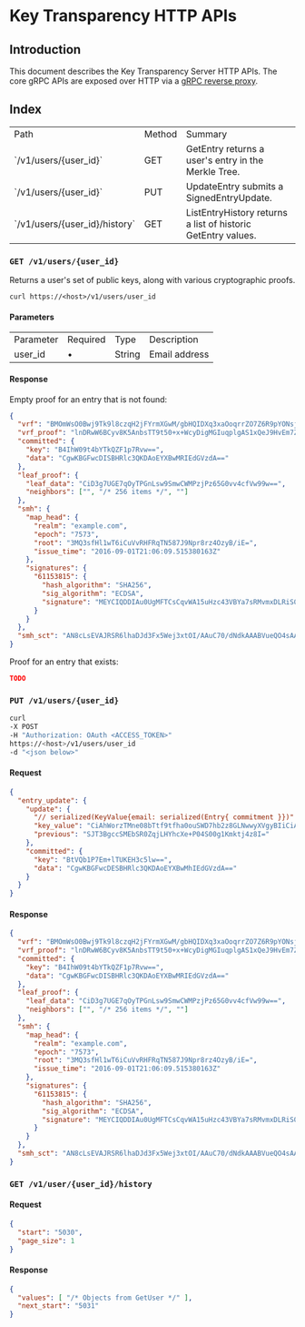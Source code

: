 # Key Transparency HTTP APIs

## Introduction

This document describes the Key Transparency Server HTTP APIs.
The core gRPC APIs are exposed over HTTP via a
[gRPC reverse proxy](https://github.com/grpc-ecosystem/grpc-gateway).

## Index
<table>
<tr><td>Path</td><td>Method</td><td>Summary</td></tr>
<tr><td>`/v1/users/{user_id}`</td><td>GET</td><td>GetEntry returns a user's entry in the Merkle Tree.</td></tr>
<tr><td>`/v1/users/{user_id}`</td><td>PUT</td><td>UpdateEntry submits a SignedEntryUpdate.</td></tr>
<tr><td>`/v1/users/{user_id}/history`</td><td>GET</td><td>ListEntryHistory returns a list of historic GetEntry values.</td></tr>
</table>

### `GET /v1/users/{user_id}`
Returns a user's set of public keys, along with various cryptographic proofs.

`curl https://<host>/v1/users/user_id`

#### Parameters
<table>
<tr><td>Parameter</td><td>Required</td><td>Type</td><td>Description</td></tr>
<tr><td>user_id</td><td>•</td><td>String</td><td>Email address</td></tr>
</table>

#### Response

Empty proof for an entry that is not found:
```json
{
  "vrf": "BMOmWsO0Bwj9Tk9l8czqH2jFYrmXGwM/gbHQIDXq3xaOoqrrZO7Z6R9pYONsj2nEHxckyHIH1o9mZXADatMelr4=",
  "vrf_proof": "lnDRwW6BCyv8K5AnbsTT9t50+x+WcyDigMGIuqplgAS1xQeJ9HvEm7ZRDEcCUGublzv2nu7cdwLyD51ePRTzjA==",
  "committed": {
    "key": "B4IhW09t4bYTkQZF1p7Rvw==",
    "data": "CgwKBGFwcDISBHRlc3QKDAoEYXBwMRIEdGVzdA=="
  },
  "leaf_proof": {
    "leaf_data": "CiD3g7UGE7qOyTPGnLsw9SmwCWMPzjPz65G0vv4cfVw99w==",
    "neighbors": ["", "/* 256 items */", ""]
  },
  "smh": {
    "map_head": {
      "realm": "example.com",
      "epoch": "7573",
      "root": "3MQ3sfHl1wT6iCuVvRHFRqTN587J9Npr8rz4OzyB/iE=",
      "issue_time": "2016-09-01T21:06:09.515380163Z"
    },
    "signatures": {
      "61153815": {
        "hash_algorithm": "SHA256",
        "sig_algorithm": "ECDSA",
        "signature": "MEYCIQDDIAu0UgMFTCsCqvWA15uHzc43VBYa7sRMvmxDLRiS0AIhAPiWCDBLdJFiGmkUAlyqPWgMVobONB5a25xLQSSWZaGb"
      }
    }
  },
  "smh_sct": "AN8cLsEVAJRSR6lhaDJd3Fx5Wej3xtOI/AAuC70/dNdkAAABVueQO4sAAAQDAEYwRAIgI2teJpbbjXb8Xld8Jn3jy5yu4WYY6ddeB+vGsg1eqHkCIBRqnXEq8Owg1rVUGxb3Q52UZ2y6DxQ9HJ+ZYTAQW8RQ"
}


```

Proof for an entry that exists:
```json
TODO
```

### `PUT /v1/users/{user_id}`

```sh
curl
-X POST
-H "Authorization: OAuth <ACCESS_TOKEN>"
https://<host>/v1/users/user_id
-d "<json below>"
```

#### Request
```json
{
  "entry_update": {
    "update": {
      "// serialized(KeyValue{email: serialized(Entry{ commitment }})"
      "key_value": "CiAhWorzTMne08bTtf9tfha0ouSWD7hb2z8GLNwwyXVgyBIiCiAnVXbqdmof99bSQH5jieVmdAd8Ooss0gL8OPwF6DBb5A==",
      "previous": "SJT3BgccSMEbSR0ZqjLHYhcXe+P04S00g1Kmktj4z8I="
    },
    "committed": {
      "key": "BtVQb1P7Em+lTUKEH3c5lw==",
      "data": "CgwKBGFwcDESBHRlc3QKDAoEYXBwMhIEdGVzdA=="
    }
  }
}
```


#### Response

```json
{
  "vrf": "BMOmWsO0Bwj9Tk9l8czqH2jFYrmXGwM/gbHQIDXq3xaOoqrrZO7Z6R9pYONsj2nEHxckyHIH1o9mZXADatMelr4=",
  "vrf_proof": "lnDRwW6BCyv8K5AnbsTT9t50+x+WcyDigMGIuqplgAS1xQeJ9HvEm7ZRDEcCUGublzv2nu7cdwLyD51ePRTzjA==",
  "committed": {
    "key": "B4IhW09t4bYTkQZF1p7Rvw==",
    "data": "CgwKBGFwcDISBHRlc3QKDAoEYXBwMRIEdGVzdA=="
  },
  "leaf_proof": {
    "leaf_data": "CiD3g7UGE7qOyTPGnLsw9SmwCWMPzjPz65G0vv4cfVw99w==",
    "neighbors": ["", "/* 256 items */", ""]
  },
  "smh": {
    "map_head": {
      "realm": "example.com",
      "epoch": "7573",
      "root": "3MQ3sfHl1wT6iCuVvRHFRqTN587J9Npr8rz4OzyB/iE=",
      "issue_time": "2016-09-01T21:06:09.515380163Z"
    },
    "signatures": {
      "61153815": {
        "hash_algorithm": "SHA256",
        "sig_algorithm": "ECDSA",
        "signature": "MEYCIQDDIAu0UgMFTCsCqvWA15uHzc43VBYa7sRMvmxDLRiS0AIhAPiWCDBLdJFiGmkUAlyqPWgMVobONB5a25xLQSSWZaGb"
      }
    }
  },
  "smh_sct": "AN8cLsEVAJRSR6lhaDJd3Fx5Wej3xtOI/AAuC70/dNdkAAABVueQO4sAAAQDAEYwRAIgI2teJpbbjXb8Xld8Jn3jy5yu4WYY6ddeB+vGsg1eqHkCIBRqnXEq8Owg1rVUGxb3Q52UZ2y6DxQ9HJ+ZYTAQW8RQ"
}
```

### `GET /v1/user/{user_id}/history`

#### Request
```json
{
  "start": "5030",
  "page_size": 1
}
```

#### Response
```json
{
  "values": [ "/* Objects from GetUser */" ],
  "next_start": "5031"
}
```
